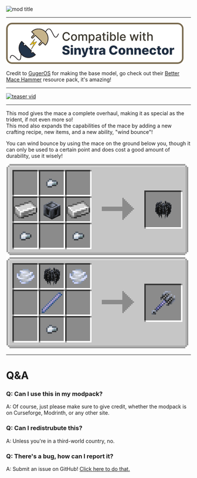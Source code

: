 ![mod title](https://kckarnige.github.io/res/wham_title.png)

----

[![Compatible with Sinytra Connector](https://raw.githubusercontent.com/Sinytra/.github/main/badges/connector/cozy.svg)](https://modrinth.com/mod/connector)

Credit to [GugerOS](https://modrinth.com/user/GugerOS) for making the base model, go check out their [Better Mace Hammer](https://modrinth.com/resourcepack/better-mace-hammer) resource pack, it's amazing!

----

[![teaser vid](https://img.youtube.com/vi/VTTuhlxPds0/hqdefault.jpg)](https://www.youtube.com/watch?v=VTTuhlxPds0)

----

This mod gives the mace a complete overhaul, making it as special as the trident, if not even more so!  
This mod also expands the capabilities of the mace by adding a new crafting recipe, new items, and a new ability, "wind bounce"!

You can wind bounce by using the mace on the ground below you, though it can only be used to a certain point and does cost a good amount of durability, use it wisely!

![crafting example](https://raw.githubusercontent.com/kckarnige/WhamMace/refs/heads/main/wham_craftExample.png)

----

# Q&A 

### Q: Can I use this in my modpack?
A: Of course, just please make sure to give credit, whether the modpack is on Curseforge, Modrinth, or any other site.

### Q: Can I redistrubute this?
A: Unless you're in a third-world country, no.

### Q: There's a bug, how can I report it?
A: Submit an issue on GitHub! [Click here to do that.](https://github.com/kckarnige/wham/labels)